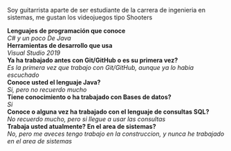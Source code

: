 Soy guitarrista aparte de ser estudiante de la carrera de ingenieria en sistemas, me gustan los videojuegos tipo Shooters

**Lenguajes de programación que conoce**  
*C# y un poco De Java*  
**Herramientas de desarrollo que usa**  
*Visual Studio 2019*  
**Ya ha trabajado antes con Git/GitHub o es su primera vez?**  
*Es la primera vez que trabajo con Git/GitHub, aunque ya lo habia escuchado*  
**Conoce usted el lenguaje Java?**  
*Si, pero no recuerdo mucho*  
**Tiene conocimiento o ha trabajado con Bases de datos?**  
*Si*  
**Conoce o alguna vez ha trabajado con el lenguaje de consultas SQL?**  
*No recuerdo mucho, pero si llegue a usar las consultas*  
**Trabaja usted atualmente? En el area de sistemas?**  
*No, pero me aveces tengo trabajo en la construccion, y nunca he trabajado en el area de sistemas*
